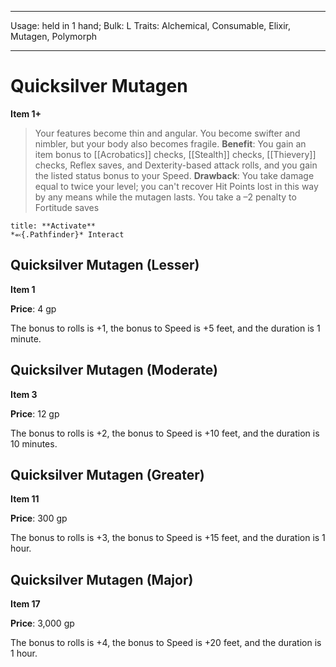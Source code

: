
---
Usage: held in 1 hand;
Bulk: L
Traits: Alchemical, Consumable, Elixir, Mutagen, Polymorph

---

# Quicksilver Mutagen

**Item 1+**

> Your features become thin and angular. You become swifter and nimbler, but your body also becomes fragile.
**Benefit**: You gain an item bonus to [[Acrobatics]] checks, [[Stealth]] checks, [[Thievery]] checks, Reflex saves, and Dexterity-based attack rolls, and you gain the listed status bonus to your Speed.
**Drawback**: You take damage equal to twice your level; you can't recover Hit Points lost in this way by any means while the mutagen lasts. You take a –2 penalty to Fortitude saves

```ad-embed-ability
title: **Activate**
*⬻{.Pathfinder}* Interact 
```

## Quicksilver Mutagen (Lesser)

**Item 1**

**Price**: 4 gp

The bonus to rolls is +1, the bonus to Speed is +5 feet, and the duration is 1 minute.

## Quicksilver Mutagen (Moderate)

**Item 3**

**Price**: 12 gp

The bonus to rolls is +2, the bonus to Speed is +10 feet, and the duration is 10 minutes.

## Quicksilver Mutagen (Greater)

**Item 11**

**Price**: 300 gp

The bonus to rolls is +3, the bonus to Speed is +15 feet, and the duration is 1 hour.

## Quicksilver Mutagen (Major)

**Item 17**

**Price**: 3,000 gp

The bonus to rolls is +4, the bonus to Speed is +20 feet, and the duration is 1 hour.
